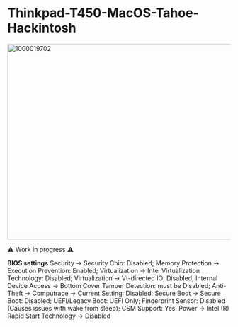 # Thinkpad-T450-MacOS-Tahoe-Hackintosh

<img width="627" height="442" alt="1000019702" src="https://github.com/user-attachments/assets/5de92574-1d08-4250-b941-0c48c6f81ce4" />

⚠️ Work in progress ⚠️

**BIOS settings**
Security -> Security Chip: Disabled;
Memory Protection -> Execution Prevention: Enabled;
Virtualization -> Intel Virtualization Technology: Disabled;
Virtualization -> Vt-directed IO: Disabled;
Internal Device Access -> Bottom Cover Tamper Detection: must be Disabled;
Anti-Theft -> Computrace -> Current Setting: Disabled;
Secure Boot -> Secure Boot: Disabled;
UEFI/Legacy Boot: UEFI Only;
Fingerprint Sensor: Disabled (Causes issues with wake from sleep);
CSM Support: Yes.
Power -> Intel (R) Rapid Start Technology -> Disabled
